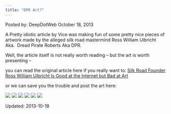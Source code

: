 ```yaml
---
title: "DPR Art?"
---
```


<span>Posted by: DeepDotWeb</span>
<span>October 18, 2013</span>

<p>A Pretty idiotic article by Vice was making fun of some pretty nice pieces of artwork made by the alleged silk road mastermind Ross William Ulbricht  Aka.  Dread Pirate Roberts Aka DPR.</p>
<p>Well, the article itself is not really worth reading &#8211; but the art is worth presenting &#8211;</p>

you can read the original article here if you really want to: [Silk Road Founder Ross William Ulbricht Is Good at the Internet but Bad at Art](https://www.vice.com/en_us/article/5gkppd/silk-road-founder-ross-william-ulbricht-is-good-at-the-internet-and-bad-at-art)

<p>or we can save you the trouble and post the art here:</p>

<p><img src="https://info-gir.github.io/deepdotweb/imgs/2013/10/NATURAL-BEAUTY-11.jpg" />

<img src="https://info-gir.github.io/deepdotweb/imgs/2013/10/CONSUMED-BY-UNCONSCIOUSNESS.jpg" />

<img src="https://info-gir.github.io/deepdotweb/imgs/2013/10/DROPPING-IN.jpg" />

<img src="https://info-gir.github.io/deepdotweb/imgs/2013/10/FLOW.jpg" />

<img src="https://info-gir.github.io/deepdotweb/imgs/2013/10/FOCUSED-DREAMING.jpg" />

<img src="https://info-gir.github.io/deepdotweb/imgs/2013/10/SHAMAN.jpg" />



Updated: 2013-10-18